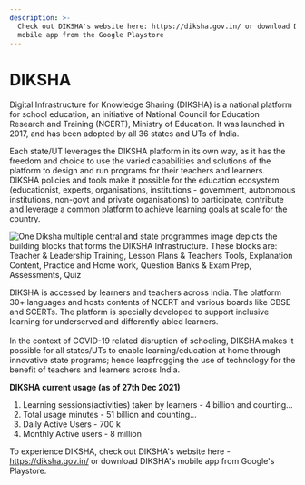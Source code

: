 ```yaml
---
description: >-
  Check out DIKSHA's website here: https://diksha.gov.in/ or download DIKSHA's
  mobile app from the Google Playstore
---
```


# DIKSHA

Digital Infrastructure for Knowledge Sharing (DIKSHA) is a national platform for school education, an initiative of National Council for Education Research and Training (NCERT), Ministry of Education. It was launched in 2017, and has been adopted by all 36 states and UTs of India.&#x20;

Each state/UT leverages the DIKSHA platform in its own way, as it has the freedom and choice to use the varied capabilities and solutions of the platform to design and run programs for their teachers and learners. DIKSHA policies and tools make it possible for the education ecosystem (educationist, experts, organisations, institutions - government, autonomous institutions, non-govt and private organisations) to participate, contribute and leverage a common platform to achieve learning goals at scale for the country.

![One Diksha multiple central and state programmes image depicts the building blocks that forms the DIKSHA Infrastructure. These blocks are: Teacher & Leadership Training, Lesson Plans & Teachers Tools, Explanation Content, Practice and Home work, Question Banks & Exam Prep, Assessments, Quiz](https://diksha.gov.in/assets/diksha-mission/One\_DIKSHA\_multiple\_Central\_and\_State\_programmes.jpg)

DIKSHA is accessed by learners and teachers across India. The platform 30+ languages and hosts contents of NCERT and various boards like CBSE and SCERTs. The platform is specially developed to support inclusive learning for underserved and differently-abled learners.\
\
In the context of COVID-19 related disruption of schooling, DIKSHA makes it possible for all states/UTs to enable learning/education at home through innovative state programs; hence leapfrogging the use of technology for the benefit of teachers and learners across India.

**DIKSHA current usage (as of 27th Dec 2021)**

1. Learning sessions(activities) taken by learners - 4 billion and counting...&#x20;
2. Total usage minutes - 51 billion and counting...
3. Daily Active Users - 700 k&#x20;
4. Monthly Active users - 8 million

To experience DIKSHA, check out DIKSHA's website here - https://diksha.gov.in/ or download DIKSHA's mobile app from Google's Playstore.&#x20;

